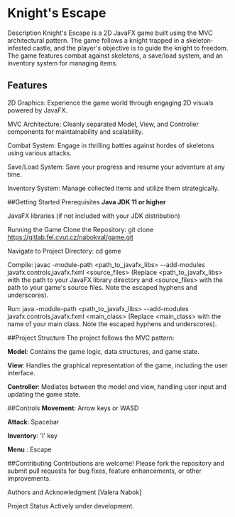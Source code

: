 # Knight's Escape
Description
Knight's Escape is a 2D JavaFX game built using the MVC architectural pattern. The game follows a knight trapped in a skeleton-infested castle, and the player's objective is to guide the knight to freedom. The game features combat against skeletons, a save/load system, and an inventory system for managing items.

## Features
2D Graphics: Experience the game world through engaging 2D visuals powered by JavaFX.

MVC Architecture: Cleanly separated Model, View, and Controller components for maintainability and scalability.

Combat System: Engage in thrilling battles against hordes of skeletons using various attacks.

Save/Load System: Save your progress and resume your adventure at any time.

Inventory System: Manage collected items and utilize them strategically.

##Getting Started
Prerequisites
**Java JDK 11 or higher**

JavaFX libraries (if not included with your JDK distribution)

Running the Game
Clone the Repository: git clone https://gitlab.fel.cvut.cz/nabokval/game.git

Navigate to Project Directory: cd game

Compile: javac \-module\-path <path\_to\_javafx\_libs> \-\-add\-modules javafx.controls,javafx.fxml <source\_files> (Replace <path\_to\_javafx\_libs> with the path to your JavaFX library directory and <source\_files> with the path to your game's source files. Note the escaped hyphens and underscores).

Run: java \-module\-path <path\_to\_javafx\_libs> \-\-add\-modules javafx.controls,javafx.fxml <main\_class> (Replace <main\_class> with the name of your main class. Note the escaped hyphens and underscores).

##Project Structure
The project follows the MVC pattern:

**Model**: Contains the game logic, data structures, and game state.

**View**: Handles the graphical representation of the game, including the user interface.

**Controller**: Mediates between the model and view, handling user input and updating the game state.

##Controls
**Movement**: Arrow keys or WASD

**Attack**: Spacebar

**Inventory**: 'I' key

**Menu** : Escape

##Contributing
Contributions are welcome! Please fork the repository and submit pull requests for bug fixes, feature enhancements, or other improvements.


Authors and Acknowledgment
[Valera Nabok]

Project Status
Actively under development.